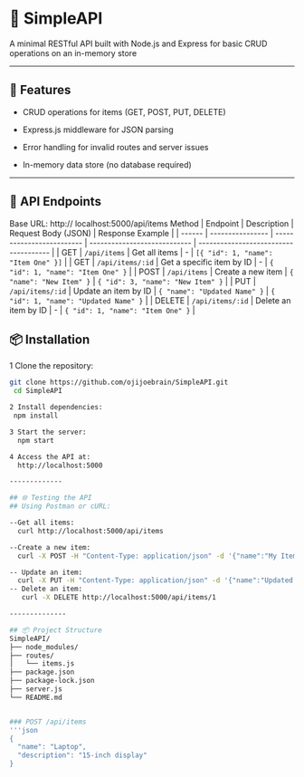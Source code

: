 # 📝  SimpleAPI

A minimal RESTful API built with Node.js and Express for basic CRUD operations on an in-memory store

---

## 🚀 Features

- CRUD operations for items (GET, POST, PUT, DELETE)

- Express.js middleware for JSON parsing

- Error handling for invalid routes and server issues

- In-memory data store (no database required)

---

## 📂 API Endpoints

 Base URL: http:// localhost:5000/api/items
    Method | Endpoint         | Description               | Request Body (JSON)          | Response Example                      |
| ------ | ---------------- | ------------------------- | ---------------------------- | ------------------------------------- |
| GET    | `/api/items`     | Get all items             | -                            | `[{ "id": 1, "name": "Item One" }]`   |
| GET    | `/api/items/:id` | Get a specific item by ID | -                            | `{ "id": 1, "name": "Item One" }`     |
| POST   | `/api/items`     | Create a new item         | `{ "name": "New Item" }`     | `{ "id": 3, "name": "New Item" }`     |
| PUT    | `/api/items/:id` | Update an item by ID      | `{ "name": "Updated Name" }` | `{ "id": 1, "name": "Updated Name" }` |
| DELETE | `/api/items/:id` | Delete an item by ID      | -                            | `{ "id": 1, "name": "Item One" }`     |

## 📦 Installation

1 Clone the repository:

```bash
git clone https://github.com/ojijoebrain/SimpleAPI.git
 cd SimpleAPI

2 Install dependencies:
 npm install

3 Start the server:  
  npm start

4 Access the API at:
  http://localhost:5000

-------------

## 🌐 Testing the API
## Using Postman or cURL:

--Get all items:
  curl http://localhost:5000/api/items

--Create a new item:
  curl -X POST -H "Content-Type: application/json" -d '{"name":"My Item"}' http://localhost:5000/api/items

-- Update an item:
  curl -X PUT -H "Content-Type: application/json" -d '{"name":"Updated Item"}' http://localhost:5000/api/items/1
-- Delete an item:
   curl -X DELETE http://localhost:5000/api/items/1

--------------

## 📦 Project Structure
SimpleAPI/
├── node_modules/
├── routes/
│   └── items.js
├── package.json
├── package-lock.json
├── server.js
└── README.md


### POST /api/items
'''json
{
  "name": "Laptop",
  "description": "15-inch display"
}





